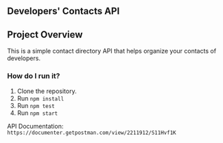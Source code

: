 Developers' Contacts API
---
## Project Overview

This is a simple contact directory API that helps organize your contacts of developers.

### How do I run it?

1. Clone the repository.
2. Run `npm install`
3. Run `npm test`
4. Run `npm start`

API Documentation: `https://documenter.getpostman.com/view/2211912/S11Hvf1K`
